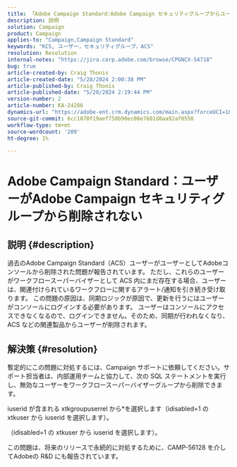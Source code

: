 ```yaml
---
title: 「Adobe Campaign Standard:Adobe Campaign セキュリティグループからユーザーが削除されない」
description: 説明
solution: Campaign
product: Campaign
applies-to: "Campaign,Campaign Standard"
keywords: "KCS, ユーザー，セキュリティグループ，ACS"
resolution: Resolution
internal-notes: "https://jira.corp.adobe.com/browse/CPGNCX-54718"
bug: true
article-created-by: Craig Thonis
article-created-date: "5/28/2024 2:00:38 PM"
article-published-by: Craig Thonis
article-published-date: "5/28/2024 2:19:44 PM"
version-number: 2
article-number: KA-24286
dynamics-url: "https://adobe-ent.crm.dynamics.com/main.aspx?forceUCI=1&pagetype=entityrecord&etn=knowledgearticle&id=38ed8ea5-fa1c-ef11-840a-000d3a37816b"
source-git-commit: 6cc1870f19aef758b90ec08e7601d8aa92af0550
workflow-type: tm+mt
source-wordcount: '209'
ht-degree: 1%

---
```


# Adobe Campaign Standard：ユーザーがAdobe Campaign セキュリティグループから削除されない

## 説明 {#description}


過去のAdobe Campaign Standard（ACS）ユーザーがユーザーとしてAdobeコンソールから削除された問題が報告されています。 ただし、これらのユーザーがワークフロースーパーバイザーとして ACS 内にまだ存在する場合、ユーザーは、関連付けられているワークフローに関するアラート/通知を引き続き受け取ります。 この問題の原因は、同期ロジックが原因で、更新を行うにはユーザーがコンソールにログインする必要があります。 ユーザーはコンソールにアクセスできなくなるので、ログインできません。そのため、同期が行われなくなり、ACS などの関連製品からユーザーが削除されます。


## 解決策 {#resolution}


暫定的にこの問題に対処するには、Campaign サポートに依頼してください。サポート担当者は、内部運用チームと協力して、次の SQL ステートメントを実行し、無効なユーザーをワークフロースーパーバイザーグループから削除できます。

iuserid が含まれる xtkgroupuserrel から\*を選択します（idisabled=1 の xtkuser から iuserid を選択します）。

（idisabled=1 の xtkuser から iuserid を選択します）。

この問題は、将来のリリースで永続的に対処するために、CAMP-56128 を介してAdobeの R&amp;D にも報告されています。
